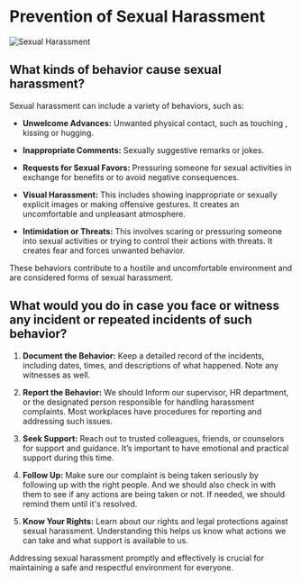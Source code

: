 # Prevention of Sexual Harassment
![Sexual Harassment](https://kashmirobserver.net/wp-content/uploads/2023/07/Stop-Sexual-Harassment.jpg)
## What kinds of behavior cause sexual harassment?

Sexual harassment can include a variety of behaviors, such as:

- **Unwelcome Advances:** Unwanted physical contact, such as touching , kissing or hugging.
  
- **Inappropriate Comments:** Sexually suggestive remarks or jokes.
- **Requests for Sexual Favors:** Pressuring someone for sexual activities in exchange for benefits or to avoid negative consequences.
- **Visual Harassment:** This includes showing inappropriate or sexually explicit images or making offensive gestures. It creates an uncomfortable and unpleasant atmosphere.
- **Intimidation or Threats:** This involves scaring or pressuring someone into sexual activities or trying to control their actions with threats. It creates fear and forces unwanted behavior.

These behaviors contribute to a hostile and uncomfortable environment and are considered forms of sexual harassment.

## What would you do in case you face or witness any incident or repeated incidents of such behavior?

1. **Document the Behavior:** Keep a detailed record of the incidents, including dates, times, and descriptions of what happened. Note any witnesses as well.

2. **Report the Behavior:**  We should Inform our supervisor, HR department, or the designated person responsible for handling harassment complaints. Most workplaces have procedures for reporting and addressing such issues.

3. **Seek Support:** Reach out to trusted colleagues, friends, or counselors for support and guidance. It’s important to have emotional and practical support during this time.

4. **Follow Up:** Make sure our complaint is being taken seriously by following up with the right people. And we should also check in with them to see if any actions are being taken or not. If needed, we should remind them until it's resolved.
   
5. **Know Your Rights:** Learn about our rights and legal protections against sexual harassment. Understanding this helps us know what actions we can take and what support is available to us.

Addressing sexual harassment promptly and effectively is crucial for maintaining a safe and respectful environment for everyone.
